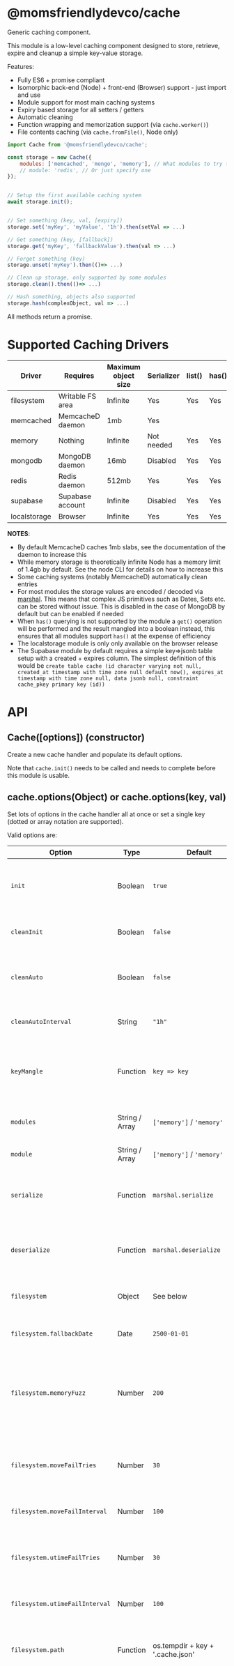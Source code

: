 @momsfriendlydevco/cache
========================
Generic caching component.

This module is a low-level caching component designed to store, retrieve, expire and cleanup a simple key-value storage.

Features:

* Fully ES6 + promise compliant
* Isomorphic back-end (Node) + front-end (Browser) support - just import and use
* Module support for most main caching systems
* Expiry based storage for all setters / getters
* Automatic cleaning
* Function wrapping and memorization support (via `cache.worker()`)
* File contents caching (via `cache.fromFile()`, Node only)

```javascript
import Cache from '@momsfriendlydevco/cache';

const storage = new Cache({
	modules: ['memcached', 'mongo', 'memory'], // What modules to try to load (in order of preference)
	// module: 'redis', // Or just specify one
});


// Setup the first available caching system
await storage.init();


// Set something (key, val, [expiry])
storage.set('myKey', 'myValue', '1h').then(setVal => ...)

// Get something (key, [fallback])
storage.get('myKey', 'fallbackValue').then(val => ...)

// Forget something (key)
storage.unset('myKey').then(()=> ...)

// Clean up storage, only supported by some modules
storage.clean().then(()=> ...)

// Hash something, objects also supported
storage.hash(complexObject, val => ...)
```

All methods return a promise.


Supported Caching Drivers
=========================

| Driver       | Requires         | Maximum object size | Serializer | list() | has() | size() | clean() | lock*() |
|--------------|------------------|---------------------|------------|--------|-------|--------|---------|---------|
| filesystem   | Writable FS area | Infinite            | Yes        | Yes    | Yes   | Yes    |         |         |
| memcached    | MemcacheD daemon | 1mb                 | Yes        |        |       |        |         |         |
| memory       | Nothing          | Infinite            | Not needed | Yes    | Yes   | Yes    | Yes     |         |
| mongodb      | MongoDB daemon   | 16mb                | Disabled   | Yes    | Yes   |        | Yes     |         |
| redis        | Redis daemon     | 512mb               | Yes        | Yes    | Yes   | Yes    |         | Yes     |
| supabase     | Supabase account | Infinite            | Disabled   | Yes    | Yes   |        | Yes     |         |
| localstorage | Browser          | Infinite            | Yes        | Yes    | Yes   | Yes    | Yes     |         |


**NOTES**:

* By default MemcacheD caches 1mb slabs, see the documentation of the daemon to increase this
* While memory storage is theoretically infinite Node has a memory limit of 1.4gb by default. See the node CLI for details on how to increase this
* Some caching systems (notably MemcacheD) automatically clean entries
* For most modules the storage values are encoded / decoded via [marshal](https://github.com/MomsFriendlyDevCo/marshal). This means that complex JS primitives such as Dates, Sets etc. can be stored without issue. This is disabled in the case of MongoDB by default but can be enabled if needed
* When `has()` querying is not supported by the module a `get()` operation will be performed and the result mangled into a boolean instead, this ensures that all modules support `has()` at the expense of efficiency
* The localstorage module is only only available on the browser release
* The Supabase module by default requires a simple key=>jsonb table setup with a created + expires column. The simplest definition of this would be `create table cache (id character varying not null, created_at timestamp with time zone null default now(), expires_at timestamp with time zone null, data jsonb null, constraint cache_pkey primary key (id))`


API
===


Cache([options]) (constructor)
------------------------------
Create a new cache handler and populate its default options.

Note that `cache.init()` needs to be called and needs to complete before this module is usable.


cache.options(Object) or cache.options(key, val)
------------------------------------------------
Set lots of options in the cache handler all at once or set a single key (dotted or array notation are supported).


Valid options are:

| Option                         | Type           | Default                                                                            | Description                                                                                 |
|--------------------------------|----------------|------------------------------------------------------------------------------------|---------------------------------------------------------------------------------------------|
| `init`                         | Boolean        | `true`                                                                             | Whether to automatically run cache.init() when constructing                                 |
| `cleanInit`                    | Boolean        | `false`                                                                            | Run `clean()` in the background on each init                                                |
| `cleanAuto`                    | Boolean        | `false`                                                                            | Run `autoClean()` automatically in the background on init                                   |
| `cleanAutoInterval`            | String         | `"1h"`                                                                             | Timestring to use when rescheduling `autoClean()`                                           |
| `keyMangle`                    | Function       | `key => key`                                                                       | How to rewrite the requested key before get / set / unset operations                        |
| `modules`                      | String / Array | `['memory']` / `'memory'`                                                          | What module(s) to attempt to load                                                           |
| `module`                       | String / Array | `['memory']` / `'memory'`                                                          | Alternate spelling of `modules`                                                             |
| `serialize`                    | Function       | `marshal.serialize`                                                                | The serializing function to use when storing objects                                        |
| `deserialize`                  | Function       | `marshal.deserialize`                                                              | The deserializing function to use when restoring objects                                    |
| `filesystem`                   | Object         | See below                                                                          | Filesystem module specific settings                                                         |
| `filesystem.fallbackDate`      | Date           | `2500-01-01`                                                                       | Fallback date to use as the filesystem expiry time                                          |
| `filesystem.memoryFuzz`        | Number         | `200`                                                                              | How many Milliseconds bias to use when comparing the file ctime to the memory creation date |
| `filesystem.moveFailTries`     | Number         | `30`                                                                               | Maximum number of tries before giving up moving swap files over live files                  |
| `filesystem.moveFailInterval`  | Number         | `100`                                                                              | Delay between retries                                                                       |
| `filesystem.utimeFailTries`    | Number         | `30`                                                                               | Maximum number of tries before giving up setting the utime on the swap file                 |
| `filesystem.utimeFailInterval` | Number         | `100`                                                                              | Delay between retries                                                                       |
| `filesystem.path`              | Function       | os.tempdir + key + '.cache.json'                                                   | How to calculate the file path to save. Defaults to the OS temp dir                         |
| `filesystem.pathSwap`          | Function       | " + " + '.cache.swap.json'                                                         | How to calculate the swap path to save. Defaults to the OS temp dir                         |
| `memcached`                    | Object         | See below                                                                          | MemcacheD module specific settings                                                          |
| `memcached.server`             | String         | `'127.0.0.1:11211'`                                                                | The MemcacheD server address to use                                                         |
| `memcached.lifetime`           | Number         | `1000*60` (1h)                                                                     | The default expiry time, unless otherwise specified                                         |
| `memcached.options`            | Object         | `{retries:1,timeout:250}`                                                          | Additional options passed to the MemcacheD client                                           |
| `mongodb`                      | Object         | See below                                                                          | MongoDB module specific options                                                             |
| `mongodb.uri`                  | String         | `'mongodb://localhost/mfdc-cache'`                                                 | The MongoDB URI to connect to                                                               |
| `mongodb.collection`           | String         | `mfdcCaches`                                                                       | The collection to store cache information within                                            |
| `mongodb.options`              | Object         | See code                                                                           | Additional Mongo options to use when connecting                                             |
| `redis`                        | Object         | [See Redis module settings](https://www.npmjs.com/package/redis#rediscreateclient) | Settings passed to Redis                                                                    |
| `supabase`                     | Object         |                                                                                    | See below                                                                                   | Supabase config |
| `supabase.uri`                 | String         | `null`                                                                             | The Supabase URL to communicate with                                                        |
| `supabase.apikey`              | String         | `null`                                                                             | The Supabase API key to use                                                                 |
| `supabase.options`             | Object         | `{}`                                                                               | Additional options to pass during the connection                                            |
| `supabase.table`               | String         | `'cache'`                                                                          | The caching table to use                                                                    |
| `supabase.colId`               | String         | `'id'`                                                                             | The column ID to use (should be an indexed key)                                             |
| `supabase.colData`             | String         | `'data'` The JSONB column used to stash data                                       |


**NOTES**:

* All modules expose their own `serialize` / `deserialize` properties which defaults to the main properties by default. These are omitted from the above table for brevity
* The default setup for the serialize property assumes no circular references, override this if you really do need to store them - but at a major performance hit
* The MongoDB module does *not* serialize or deserialize by default in order to use its own storage format, set the `serialize` / `deserialize` properties to the main cache object to enable this behaviour
* `filesystem.moveFailTries` is necessary because on some systems writing the temporary swap file, setting its expiry then trying to move it over the live file sometimes fails. TO work around this we wait for the filesystem to flush the maximum number of times with a delay in between.



cache.option()
--------------
Alias of `cache.options()`.


cache.init()
------------
Initialize the cache handler and attempt to load the modules in preference order.
This function is automatically executed in the constructor if `cache.settings.init` is truthy.
This function returns a promise.


cache.autoClean(newInterval)
----------------------------
Setup a time to clean out all expired cache items.
If no interval is provided the option `autoCleanInterval` is used.
If the interval is falsy the timer is disabled.


cache.set(Object, [expiry]) or cache.set(key, value, [expiry])
--------------------------------------------------------------------------------------
Set a collection of keys or a single key with the optional expiry.
The expiry value can be a date, millisecond offset, moment object or any valid [timestring](https://www.npmjs.com/package/timestring) string.
This function returns a promise.


cache.get(key|keys)
-------------------------------------------
Fetch a single / multiple values. If the value does not exist the fallback value will be provided.
If called with an array of keys the result is an object with a key/value combination.
This function returns a promise.


cache.unset(key|keys)
---------------------------------
Release a single or array of keys.
This function returns a promise.


cache.has(key)
--------------------------
Return whether we have the given key but not actually fetch it.
NOTE: If the individual module does not implement this a simple `get()` will be performed and the return mangled into a boolean. See the compatibility tables at the top of this article to see if 'has' is supported.
This function returns a promise.


cache.size(key)
---------------------------
Return whether the approximate size in bytes of a cache object.
This function returns a promise.


cache.list()
------------
Attempt to return a list of known cache contents.
This function returns a promise.

Each item will have at minimum a `id` and `created` value. All other values (e.g. `expiry`) depend on the cache driver being used.



cache.clean()
-------------
Attempt to clean up any left over or expired cache entries.
This is only supported by some modules.
This function returns a promise.


cache.destroy()
---------------
Politely close all driver resource handles before shutting down.
This function waits for all set operations to complete before resolving.
This function returns a promise.


cache.lockAquire(key, expiry)
-----------------------------
Request the creation of a unique lock specified by the hashed version of the key (with an optional expiry).
This function returns a promise with a boolean indicating if the lock aquire was successful.


cache.lockRelease(key)
----------------------
Release an aquired lock.
This function returns a promise.


cache.lockExists(key)
---------------------
Query the status of a lock.
This function returns a promise with a boolean indicating if the lock exists.


cache.lockSpin(key, options)
----------------------------
Returns a Promise which repeatedly checks if a key exists a given number of times (with configurable retires / backoff).
If the key is eventually available, it is created otherwise this function throws.

Options are:

| Option        | Type       | Default | Description                                                                                                                                                                         |
|---------------|------------|---------|-------------------------------------------------------------------------------------------------------------------------------------------------------------------------------------|
| `expiry`      | TimeString |         | Optional expiry for the lock                                                                                                                                                        |
| `retries`     | `Number`   | `5`     | Maximum number of retries to attempt                                                                                                                                                |
| `delay`       | `Number`   | `250`   | Time in milliseconds to wait for a lock using the default backoff system                                                                                                            |
| `create`      | `Boolean`  | `true`  | If a lock can be allocated, auto allocate it before resuming                                                                                                                        |
| `backoff`     | `Function` |         | Function to calculate timing backoff, should return the delay to use. Called as `(attempt, max, settings)`. Defaults to simple linear backoff using `delay` + some millisecond fuzz |
| `onLocked`    | `Function` |         | Async function to call each time a lock is detected. Called as `(attempt, max, settings)`                                                                                           |
| `onCreate`    | `Function` |         | Async function to call if allocating a lock is successful. Called as `(attempt, max, settings)`                                                                                     |
| `onExhausted` | `Function` |         | Async function to call if allocating a lock failed after multiple retries. Called as `(attempt, max, settings)`. Should throw                                                       |


cache.fromFile(key, path, expiry)
---------------------------------
Helper function to read a local file into the cache
Only available within NodeJS.
Since disk files are (kind of) immutable this function works as both a getter (fetch file contents) and a setter (populate into cache)
The file's stats are taken into account when reading so that changed files (filesize + date) get hydrated if needed
This function returns a promise with the cached files contents.


cache.middleware(expiry, options)
---------------------------------
ExpressJS / Connect compatible middleware layer to provide caching middleware.
Returns an ExpressJS / Connect middleware function.
Only available within NodeJS.

Expiry is optional but if provided as a string is assumed to populate `options.expiry`.

Options are:

| Option        | Type                                 | Default      | Description                                                                                                                                                                  |
|---------------|--------------------------------------|--------------|------------------------------------------------------------------------------------------------------------------------------------------------------------------------------|
| `expiry`      | `String`                             | `'5m'`       | The expiry of the cache item
| `key`         | `String`, `Object`, `Function<String|*>` |          |Overriding name (or hashable object) to use as the caching key, if omitted the `hash` method is used to calculate the key instead. If an async function it is run as `(req)` |
| `keyMangle`   | `Function<String>`                   |              | How to mangle the now computed key string into the key that is actually stored within the cache. Defaults to prefixing with `'middleware/'`                                  |
| `hash`        | `Function<String|*>`                 |              | Fallback method if `options.key` is unspecified to hash the incomming request. Defaults to hashing the method, path, query and body                                          |
| `eTag`        | `Boolean`                            | `true`       | Whether to generate + obey the eTag http spec. Clients providing a valid eTag will get a 304 response if that tag is still valid                                             |
| `hashETag`    | `Function<String>`                   | SHA1 w/Bas64 | Async function to generate the client visible eTag from the computed key (post keyMangle)                                                                                    |
| `context`     | `Object`                             | `Cache`      | Function context used for `key`, `hash` & `cacheFilter` functions if called. Defaults to this cache instance                                                                 |
| `cacheFilter` | `Function`                           | `()=>true`   | Async function used to determine whether the output value should be cached when generated. Called as `(req, res, content)` and expected to eventually return a boolean       |


cache.worker(options, worker)
-----------------------------
Simple wrapper middleware function which either returns the cached ID or runs a worker to calculate + cache a new one.
NOTE: Since Promise execute immediately the worker must be a promise factory

Options can either be a string (assumed as `options.id`) or an object made up of:

| Option         | Type                  | Default     | Description                                                                                                                                                                                                                                                                                       |
|----------------|-----------------------|-------------|---------------------------------------------------------------------------------------------------------------------------------------------------------------------------------------------------------------------------------------------------------------------------------------------------|
| `id`           | `String`              |             | The ID of the cache to use                                                                                                                                                                                                                                                                        |
| `enabled`      | `Boolean`             | `true`      | Whether to use the cache at all, set to false to debug the function worker each time                                                                                                                                                                                                              |
| `expiry`       | `String`              | `"1h"`      | Any timesting valid entry to determine the maximum cache time                                                                                                                                                                                                                                     |
| `rejectAs`     | `Boolean`             | `undefined` | Cache throwing promises as this value rather than repeating them each hit                                                                                                                                                                                                                         |
| `retry`        | `Number`              | `0`         | If a promise rejects retry it this many times before giving up                                                                                                                                                                                                                                    |
| `retryDelay`   | `Number` / `Function` | `100`       | Delay between promise retries, if a function is called as `(attempt, settings)` and expected to return the delay amount                                                                                                                                                                           |
| `onCached`     | `Function`            |             | Sync function to called as `(settings, value)` when using a valid cached value instead of hydrating the worker, if any value except `undef` is returned it is used as the returned value                                                                                                          |
| `onRetry`      | `Function`            |             | Sync function to call as `(error, attempt)` when a retryable operation fails, if any non-undefined is returned the retry cycle is aborted and the value used as the promise resolve value, if the function throws the entire promise retry cycle is exited with the thrown error as the rejection |
| `invalidStore` | `*`                   |             | Value use to detect the absence of a value in the cache (so we can detect null/undefined values even though they are falsy)                                                                                                                                                                       |


Debugging
=========
This module uses the [debug NPM module](https://github.com/visionmedia/debug) for debugging. To enable set the environment variable to `DEBUG=cache`.

For example:

```
DEBUG=cache node myFile.js
```
